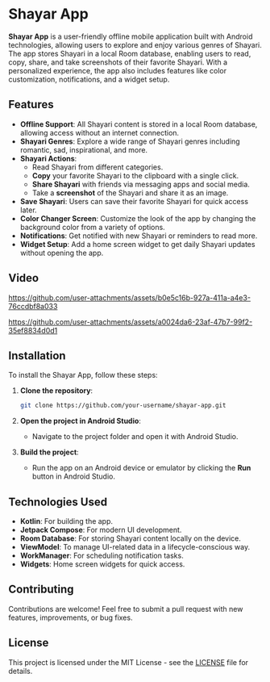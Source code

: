 # Shayar App

**Shayar App** is a user-friendly offline mobile application built with Android technologies, allowing users to explore and enjoy various genres of Shayari. The app stores Shayari in a local Room database, enabling users to read, copy, share, and take screenshots of their favorite Shayari. With a personalized experience, the app also includes features like color customization, notifications, and a widget setup.

## Features

- **Offline Support**: All Shayari content is stored in a local Room database, allowing access without an internet connection.
- **Shayari Genres**: Explore a wide range of Shayari genres including romantic, sad, inspirational, and more.
- **Shayari Actions**:
  - Read Shayari from different categories.
  - **Copy** your favorite Shayari to the clipboard with a single click.
  - **Share Shayari** with friends via messaging apps and social media.
  - Take a **screenshot** of the Shayari and share it as an image.
- **Save Shayari**: Users can save their favorite Shayari for quick access later.
- **Color Changer Screen**: Customize the look of the app by changing the background color from a variety of options.
- **Notifications**: Get notified with new Shayari or reminders to read more.
- **Widget Setup**: Add a home screen widget to get daily Shayari updates without opening the app.

## Video

https://github.com/user-attachments/assets/b0e5c16b-927a-411a-a4e3-76ccdbf8a033

https://github.com/user-attachments/assets/a0024da6-23af-47b7-99f2-35ef8834d0d1

## Installation

To install the Shayar App, follow these steps:

1. **Clone the repository**:
    ```bash
    git clone https://github.com/your-username/shayar-app.git
    ```

2. **Open the project in Android Studio**:
   - Navigate to the project folder and open it with Android Studio.

3. **Build the project**:
   - Run the app on an Android device or emulator by clicking the **Run** button in Android Studio.

## Technologies Used

- **Kotlin**: For building the app.
- **Jetpack Compose**: For modern UI development.
- **Room Database**: For storing Shayari content locally on the device.
- **ViewModel**: To manage UI-related data in a lifecycle-conscious way.
- **WorkManager**: For scheduling notification tasks.
- **Widgets**: Home screen widgets for quick access.

## Contributing

Contributions are welcome! Feel free to submit a pull request with new features, improvements, or bug fixes.

## License

This project is licensed under the MIT License - see the [LICENSE](LICENSE) file for details.
